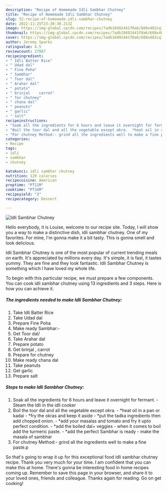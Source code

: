 ```yaml
---
description: "Recipe of Homemade Idli Sambhar Chutney"
title: "Recipe of Homemade Idli Sambhar Chutney"
slug: 52-recipe-of-homemade-idli-sambhar-chutney
date: 2022-11-25T23:30:30.213Z
image: https://img-global.cpcdn.com/recipes/7adb18492441f0a6/680x482cq70/idli-sambhar-chutney-recipe-main-photo.jpg
thumbnail: https://img-global.cpcdn.com/recipes/7adb18492441f0a6/680x482cq70/idli-sambhar-chutney-recipe-main-photo.jpg
cover: https://img-global.cpcdn.com/recipes/7adb18492441f0a6/680x482cq70/idli-sambhar-chutney-recipe-main-photo.jpg
author: Jeremy Sparks
ratingvalue: 4.5
reviewcount: 27887
recipeingredient:
- " Idli Batter Rice"
- " Udad dal"
- " Fine Poha"
- " Sambhar"
- " Toor dal"
- " Arahar dal"
- " potato"
- " brinjal    carrot"
- " for chutney"
- " chana dal"
- " peanuts"
- " garlic"
- " salt"
recipeinstructions:
- "Soak all the ingredients for 6 hours and leave it overnight for fermant. Steam the Idli in the idli cooker"
- "Boil the toor dal and all the vegetable except okra.  *heat oil in a pan or kadai *fry the okras and keep it aside *put the tadka ingredients then add chopped onion.  *add your masalas and tomato and fry it upto perfect condition. *add the boiled dal+ veggies when it comes to boil add the turmeric paste. *add the perfect Sambhar is ready make the masala of sambhar"
- "For chutney Method:- grind all the ingredients well to make a fine paste.p"
categories:
- Recipe
tags:
- idli
- sambhar
- chutney

katakunci: idli sambhar chutney 
nutrition: 129 calories
recipecuisine: American
preptime: "PT11M"
cooktime: "PT34M"
recipeyield: "3"
recipecategory: Dessert

---
```



![Idli Sambhar Chutney](https://img-global.cpcdn.com/recipes/7adb18492441f0a6/680x482cq70/idli-sambhar-chutney-recipe-main-photo.jpg)

Hello everybody, it is Louise, welcome to our recipe site. Today, I will show you a way to make a distinctive dish, idli sambhar chutney. One of my favorites. For mine, I'm gonna make it a bit tasty. This is gonna smell and look delicious.

Idli Sambhar Chutney is one of the most popular of current trending meals on earth. It's appreciated by millions every day. It's simple, it is fast, it tastes yummy. They are fine and they look fantastic. Idli Sambhar Chutney is something which I have loved my whole life.




To begin with this particular recipe, we must prepare a few components. You can cook idli sambhar chutney using 13 ingredients and 3 steps. Here is how you can achieve it.

<!--inarticleads1-->

##### The ingredients needed to make Idli Sambhar Chutney:

1. Take  Idli Batter Rice
1. Take  Udad dal
1. Prepare  Fine Poha
1. Make ready  Sambhar:-
1. Get  Toor dal/
1. Take  Arahar dal
1. Prepare  potato
1. Get  brinjal  ,  carrot
1. Prepare  for chutney
1. Make ready  chana dal
1. Take  peanuts
1. Get  garlic
1. Prepare  salt




<!--inarticleads2-->

##### Steps to make Idli Sambhar Chutney:

1. Soak all the ingredients for 6 hours and leave it overnight for fermant. - Steam the Idli in the idli cooker
1. Boil the toor dal and all the vegetable except okra.  - *heat oil in a pan or kadai - *fry the okras and keep it aside - *put the tadka ingredients then add chopped onion.  - *add your masalas and tomato and fry it upto perfect condition. - *add the boiled dal+ veggies - when it comes to boil add the turmeric paste. - *add the perfect Sambhar is ready - make the masala of sambhar
1. For chutney Method:- grind all the ingredients well to make a fine paste.p




So that's going to wrap it up for this exceptional food idli sambhar chutney recipe. Thank you very much for your time. I am confident that you can make this at home. There's gonna be interesting food in home recipes coming up. Remember to save this page in your browser, and share it to your loved ones, friends and colleague. Thanks again for reading. Go on get cooking!

